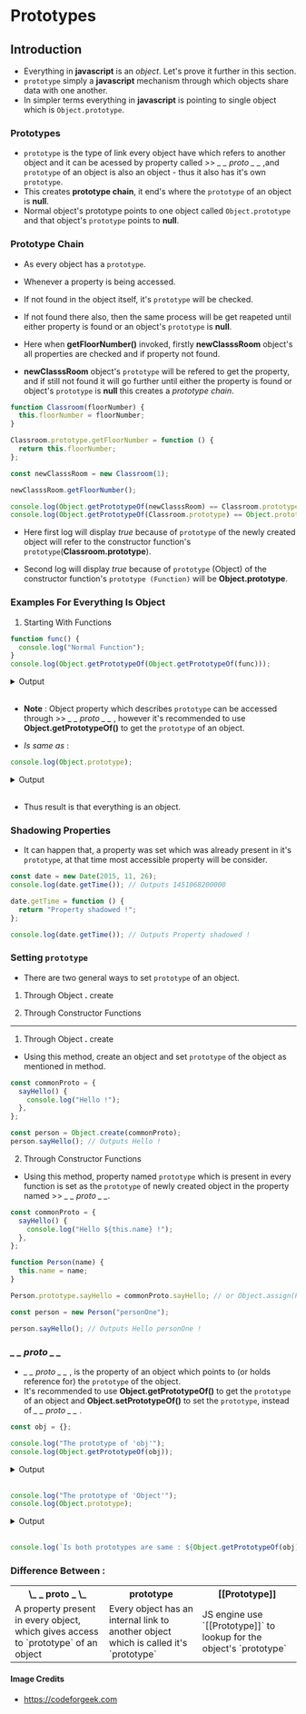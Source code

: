 # Prototypes

## Introduction

- Everything in **javascript** is an <i>object</i>. Let's prove it further in this section.
- `prototype` simply a **javascript** mechanism through which objects share data with one another.
- In simpler terms everything in **javascript** is pointing to single object which is `Object.prototype`.

### Prototypes

- `prototype` is the type of link every object have which refers to another object and it can be acessed by property called >> <i>\_ _ proto _ \_</i> ,and `prototype` of an object is also an object - thus it also has it's own `prototype`.
- This creates **prototype chain**, it end's where the `prototype` of an object is **null**.
- Normal object's prototype points to one object called `Object.prototype` and that object's `prototype` points to **null**.

### Prototype Chain

- As every object has a `prototype`.
- Whenever a property is being accessed.
- If not found in the object itself, it's `prototype` will be checked.
- If not found there also, then the same process will be get reapeted until either property is found or an object's `prototype` is **null**.

- Here when **getFloorNumber()** invoked, firstly **newClasssRoom** object's all properties are checked and if property not found.
- **newClasssRoom** object's `prototype` will be refered to get the property, and if still not found it will go further until either the property is found or object's `prototype` is **null** this creates a <i>prototype chain</i>.

```javascript
function Classroom(floorNumber) {
  this.floorNumber = floorNumber;
}

Classroom.prototype.getFloorNumber = function () {
  return this.floorNumber;
};

const newClasssRoom = new Classroom(1);

newClasssRoom.getFloorNumber();

console.log(Object.getPrototypeOf(newClasssRoom) == Classroom.prototype); // Outputs true
console.log(Object.getPrototypeOf(Classroom.prototype) == Object.prototype); // Outputs true
```

- Here first log will display <i>true</i> because of `prototype` of the newly created object will refer to the constructor function's `prototype`(**Classroom.prototype**).

- Second log will display <i>true</i> because of `prototype` (Object) of the constructor function's `prototype (Function)` will be **Object.prototype**.

### Examples For Everything Is Object

1. Starting With Functions

```javascript
function func() {
  console.log("Normal Function");
}
console.log(Object.getPrototypeOf(Object.getPrototypeOf(func)));
```

<details><summary>Output</summary>

![Object.prototype](https://codeforgeek.com/wp-content/uploads/2023/02/Object-prototype-constructor.jpg)

</details>
<br />

- **Note** : Object property which describes `prototype` can be accessed through >> <i>\_ _ proto _ \_</i> , however it's recommended to use **Object.getPrototypeOf()** to get the `prototype` of an object.

- <i> Is same as </i> :

```javascript
console.log(Object.prototype);
```

<details><summary>Output</summary>

![Object.prototype](https://codeforgeek.com/wp-content/uploads/2023/02/Object-prototype-constructor.jpg)

</details>
<br />

- Thus result is that everything is an object.

### Shadowing Properties

- It can happen that, a property was set which was already present in it's `prototype`, at that time most accessible property will be consider.

```javascript
const date = new Date(2015, 11, 26);
console.log(date.getTime()); // Outputs 1451068200000

date.getTime = function () {
  return "Property shadowed !";
};

console.log(date.getTime()); // Outputs Property shadowed !
```

### Setting `prototype`

- There are two general ways to set `prototype` of an object.

1. Through Object <b>.</b> create

2. Through Constructor Functions

---

1. Through Object <b>.</b> create

- Using this method, create an object and set `prototype` of the object as mentioned in method.

```javascript
const commonProto = {
  sayHello() {
    console.log("Hello !");
  },
};

const person = Object.create(commonProto);
person.sayHello(); // Outputs Hello !
```

2. Through Constructor Functions

- Using this method, property named `prototype` which is present in every function is set as the `prototype` of newly created object in the property named >> <i>\_ _ proto _ \_</i>.

```javascript
const commonProto = {
  sayHello() {
    console.log("Hello ${this.name} !");
  },
};

function Person(name) {
  this.name = name;
}

Person.prototype.sayHello = commonProto.sayHello; // or Object.assign(Person.prototype, commonProto);

const person = new Person("personOne");

person.sayHello(); // Outputs Hello personOne !
```

### <i>\_ _ proto _ \_</i>

- <i>\_ _ proto _ \_</i> , is the property of an object which points to (or holds reference for) the `prototype` of the object.
- It's recommended to use **Object.getPrototypeOf()** to get the `prototype` of an object and **Object.setPrototypeOf()** to set the `prototype`, instead of <i>\_ _ proto _ \_</i> .

```Javascript
const obj = {};

console.log("The prototype of 'obj'");
console.log(Object.getPrototypeOf(obj));
```

<details><summary>Output</summary>

![Object.getPrototypeOf(obj)](https://codeforgeek.com/wp-content/uploads/2023/02/Object-prototype-constructor.jpg)

</details>
<br />

```Javascript
console.log("The prototype of 'Object'");
console.log(Object.prototype);
```

<details><summary>Output</summary>

![Object.prototype](https://codeforgeek.com/wp-content/uploads/2023/02/Object-prototype-constructor.jpg)

</details>
<br />

```Javascript
console.log(`Is both prototypes are same : ${Object.getPrototypeOf(obj) == Object.prototype}`);
```

### Difference Between :

<table>
  <tr>
    <th> \_ _ proto _ \_ </th>
    <th> prototype </th>
    <th> [[Prototype]] </th>
  </tr>

  <tr>
    <td> A property present in every object, which gives access to `prototype` of an object</td>
    <td> Every object has an internal link to another object which is called it's `prototype`</td>
    <td> JS engine use `[[Prototype]]` to lookup for the object's `prototype`</td>
  </tr>
</table>

#### Image Credits

- https://codeforgeek.com
